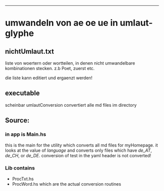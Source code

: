 
---
# umwandeln von ae oe ue in umlaut-glyphe

## nichtUmlaut.txt 
liste von woertern oder wortteilen, in denen nicht umwandelbare kombinationen stecken. z.b Poet, zuerst etc.

die liste kann editiert und ergaenzt werden!

## executable 
scheinbar 
umlautConversion
convertiert alle md files im directory

## Source: 
### in app is Main.hs
this is the main for the utility which converts all md files for myHomepage. it looks at the value of *language* and converts only files which have *de_AT*, *de_CH*, or *de_DE*. 
conversion of test in the yaml header is not converted!

### Lib contains 
- ProcTxt.hs 
- ProcWord.hs
which are the actual conversion routines

